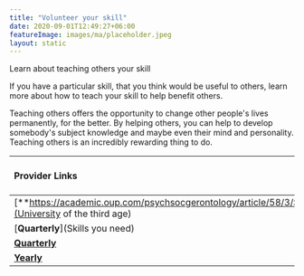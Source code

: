 ```yaml
---
title: "Volunteer your skill"
date: 2020-09-01T12:49:27+06:00
featureImage: images/ma/placeholder.jpeg
layout: static
---
```


Learn about teaching others your skill

If you have a particular skill, that you think would be useful to others, learn more about how to teach your skill to help benefit others.

Teaching others offers the opportunity to change other people's lives permanently, for the better. By helping others, you can help to develop somebody's subject knowledge and maybe even their mind and personality. Teaching others is an incredibly rewarding thing to do.

| Provider Links      | Free or Paid  |  
| :-----------          | :--------------:      |  
| [**https://academic.oup.com/psychsocgerontology/article/58/3/S137/583366**](University of the third age) | Online | 
| [**Quarterly**](Skills you need) | Online | 
| [**Quarterly**](Inc) | Online | 
| [**Yearly**]() |  | 
  

<br/><br/>






